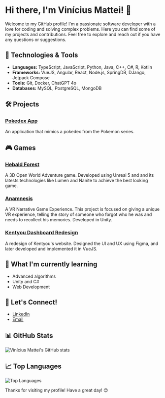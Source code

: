 # Hi there, I'm Vinícius Mattei! 👋

Welcome to my GitHub profile! I'm a passionate software developer with a love for coding and solving complex problems. Here you can find some of my projects and contributions. Feel free to explore and reach out if you have any questions or suggestions.

## 🔧 Technologies & Tools
- **Languages:** TypeScript, JavaScript, Python, Java, C++, C#, R, Kotlin
- **Frameworks:** VueJS, Angular, React, Node.js, SpringDB, DJango, Jetpack Compose
- **Tools:** Git, Docker, ChatGPT 4o
- **Databases:** MySQL, PostgreSQL, MongoDB

## 🛠️ Projects
### [Pokedex App]((https://github.com/vpmattei/pokedex-app))
An application that mimics a pokedex from the Pokemon series.

## 🎮 Games
### [Hebald Forest]((https://vinicius-mattei-portfolio.vercel.app/works/hebald-forest))
A 3D Open World Adventure game. Developed using Unreal 5 and and its latests technologies like Lumen and Nanite to achieve the best looking game.

### [Anamnesis]((https://vinicius-mattei-portfolio.vercel.app/works/anamnesis))
A VR Narrative Game Experience. This project is focused on giving a unique VR experience, telling the story of someone who forgot who he was and needs to recollect his memories. Developed in Unity.

### [Kentyou Dashboard Redesign]((https://vinicius-mattei-portfolio.vercel.app/works/kentyou))
A redesign of Kentyou's website. Designed the UI and UX using Figma, and later developed and implemented it in VueJS.

## 🌱 What I'm currently learning
- Advanced algorithms
- Unity and C#
- Web Development

## 💬 Let's Connect!
- [LinkedIn]((https://www.linkedin.com/in/vinícius-mattei/))
- [Email](mailto:viniciuspmattei@gmail.com)

## 📊 GitHub Stats
![Vinícius Mattei's GitHub stats](https://github-readme-stats.vercel.app/api?username=vpmattei&show_icons=true&theme=radical)

## 📈 Top Languages
![Top Languages](https://github-readme-stats.vercel.app/api/top-langs/?username=vpmattei&layout=compact&theme=radical)

Thanks for visiting my profile! Have a great day! 😊
